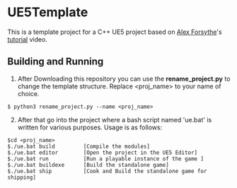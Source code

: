 # UE5Template

This is a template project for a C++ UE5 project based on [Alex Forsythe](https://www.youtube.com/c/AlexForsythe/videos)'s [tutorial](https://www.youtube.com/watch?v=94FvzO1HVzY) video.

## Building and Running
1. After Downloading this repository you can use the **rename_project.py** to change the template structure. Replace <proj_name> to your name of choice.
```
$ python3 rename_project.py --name <proj_name>
```


2. After that go into the project where a bash script named 'ue.bat' is written for various purposes.
Usage is as follows:
```
$cd <proj_name>
$./ue.bat build         [Compile the modules]
$./ue.bat editor        [Open the project in the UE5 Editor]
$./ue.bat run           [Run a playable instance of the game ]
$./ue.bat buildexe      [Build the standalone game]
$./ue.bat ship          [Cook and Build the standalone game for shipping]
```

